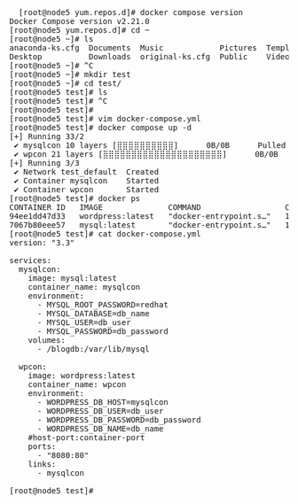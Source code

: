 <pre>
  [root@node5 yum.repos.d]# docker compose version
Docker Compose version v2.21.0
[root@node5 yum.repos.d]# cd ~
[root@node5 ~]# ls
anaconda-ks.cfg  Documents  Music            Pictures  Templates
Desktop          Downloads  original-ks.cfg  Public    Videos
[root@node5 ~]# ^C
[root@node5 ~]# mkdir test
[root@node5 ~]# cd test/
[root@node5 test]# ls
[root@node5 test]# ^C
[root@node5 test]# 
[root@node5 test]# vim docker-compose.yml
[root@node5 test]# docker compose up -d
[+] Running 33/2
 ✔ mysqlcon 10 layers [⣿⣿⣿⣿⣿⣿⣿⣿⣿⣿]      0B/0B      Pulled                 44.8s 
 ✔ wpcon 21 layers [⣿⣿⣿⣿⣿⣿⣿⣿⣿⣿⣿⣿⣿⣿⣿⣿⣿⣿⣿⣿⣿]      0B/0B      Pulled         69.3s 
[+] Running 3/3
 ✔ Network test_default  Created                                           0.2s 
 ✔ Container mysqlcon    Started                                           0.1s 
 ✔ Container wpcon       Started                                           0.0s 
[root@node5 test]# docker ps
CONTAINER ID   IMAGE              COMMAND                  CREATED          STATUS          PORTS                                   NAMES
94ee1dd47d33   wordpress:latest   "docker-entrypoint.s…"   17 seconds ago   Up 15 seconds   0.0.0.0:8080->80/tcp, :::8080->80/tcp   wpcon
7067b80eee57   mysql:latest       "docker-entrypoint.s…"   17 seconds ago   Up 16 seconds   3306/tcp, 33060/tcp                     mysqlcon
[root@node5 test]# cat docker-compose.yml 
version: "3.3"

services:
  mysqlcon:
    image: mysql:latest
    container_name: mysqlcon
    environment:
      - MYSQL_ROOT_PASSWORD=redhat
      - MYSQL_DATABASE=db_name
      - MYSQL_USER=db_user
      - MYSQL_PASSWORD=db_password
    volumes:
      - /blogdb:/var/lib/mysql

  wpcon:
    image: wordpress:latest
    container_name: wpcon
    environment:
      - WORDPRESS_DB_HOST=mysqlcon
      - WORDPRESS_DB_USER=db_user
      - WORDPRESS_DB_PASSWORD=db_password
      - WORDPRESS_DB_NAME=db_name
    #host-port:container-port
    ports:
      - "8080:80"
    links:
      - mysqlcon

[root@node5 test]# 
</pre>
